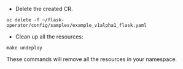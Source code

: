 
* Delete the created CR.
```execute
oc delete -f ~/flask-operator/config/samples/example_v1alpha1_flask.yaml
```
* Clean up all the resources:
```execute
make undeploy
``` 
These commands will remove all the resources in your namespace.